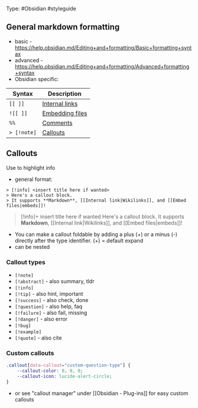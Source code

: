Type: #Obsidian #styleguide

## General markdown formatting
- basic - https://help.obsidian.md/Editing+and+formatting/Basic+formatting+syntax
- advanced - https://help.obsidian.md/Editing+and+formatting/Advanced+formatting+syntax
- Obsidian specific:

| Syntax      | Description                                                                                  |
| ----------- | -------------------------------------------------------------------------------------------- |
| `[[ ]]`     | [Internal links](https://help.obsidian.md/Linking+notes+and+files/Internal+links)            |
| `![[ ]]`    | [Embedding files](https://help.obsidian.md/Linking+notes+and+files/Embedding+files)          |
| `%%`        | [Comments](https://help.obsidian.md/Editing+and+formatting/Basic+formatting+syntax#Comments) |
| `> [!note]` | [Callouts](https://help.obsidian.md/Editing+and+formatting/Callouts)                         |

## Callouts
Use to highlight info
- general format:
```
> [!info] <insert title here if wanted>
> Here's a callout block. 
> It supports **Markdown**, [[Internal link|Wikilinks]], and [[Embed files|embeds]]! 
```

> [!info]+ insert title here if wanted
> Here's a callout block. 
> It supports **Markdown**, [[Internal link|Wikilinks]], and [[Embed files|embeds]]! 

- You can make a callout foldable by adding a plus (+) or a minus (-) directly after the type identifier. (+) = default expand
- can be nested

### Callout types
- `[!note]`
- `[!abstract]` - also summary, tldr
- `[!info]`
- `[!tip]` - also hint, important
- `[!success]` - also check, done
- `[!question]` - also help, faq
-  `[!failure]` - also fail, missing
-  `[!danger]` - also error 
-  `[!bug]` 
-  `[!example]` 
-  `[!quote]` - also cite 

### Custom callouts

```css
.callout[data-callout="custom-question-type"] {
    --callout-color: 0, 0, 0;
    --callout-icon: lucide-alert-circle;
}
```
- or see "callout manager" under [[Obsidian - Plug-ins]] for easy custom callouts 